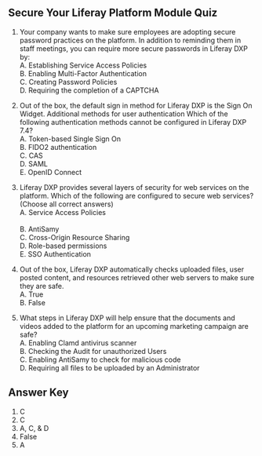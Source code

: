 ## Secure Your Liferay Platform Module Quiz

1. Your company wants to make sure employees are adopting secure password practices on the platform. In addition to reminding them in staff meetings, you can require more secure passwords in Liferay DXP by:<br />
    A. Establishing Service Access Policies<br />
    B. Enabling Multi-Factor Authentication<br />
    C. Creating Password Policies<br />
    D. Requiring the completion of a CAPTCHA<br />
    
2. Out of the box, the default sign in method for Liferay DXP is the Sign On Widget. Additional methods for user authentication Which of the following authentication methods cannot be configured in Liferay DXP 7.4?<br /> 
    A. Token-based Single Sign On<br /> 
    B. FIDO2 authentication<br /> 
    C. CAS<br /> 
    D. SAML<br /> 
    E. OpenID Connect<br /> 

    
3. Liferay DXP provides several layers of security for web services on the platform. Which of the following are configured to secure web services? (Choose all correct answers)<br />
    A. Service Access Policies<br />  
    B. AntiSamy<br /> 
    C. Cross-Origin Resource Sharing<br /> 
    D. Role-based permissions<br /> 
    E. SSO Authentication<br /> 

4. Out of the box, Liferay DXP automatically checks uploaded files, user posted content, and resources retrieved other web servers to make sure they are safe.<br>
    A. True<br />
    B. False<br />

5. What steps in Liferay DXP will help ensure that the documents and videos added to the platform for an upcoming marketing campaign are safe?<br />
    A. Enabling Clamd antivirus scanner<br />
    B. Checking the Audit for unauthorized Users<br />
    C. Enabling AntiSamy to check for malicious code<br />
    D. Requiring all files to be uploaded by an Administrator<br />


<div class="page"></div>

## Answer Key 
1. C
2. C
3. A, C, & D
4. False
5. A

